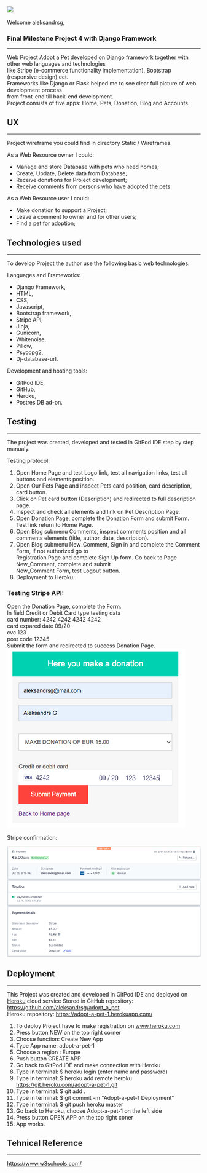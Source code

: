 <img src="https://codeinstitute.s3.amazonaws.com/fullstack/ci_logo_small.png" style="margin: 0;">

Welcome aleksandrsg,

### Final Milestone Project 4 with Django Framework
---

Web Project Adopt a Pet developed on Django framework together with other web languages and technologies  
like Stripe (e-commerce functionality implementation), Bootstrap (responsive design) ect.  
Frameworks like Django or Flask helped me to see clear full picture of web development process   
from front-end till back-end development.  
Project consists of five apps: Home, Pets, Donation, Blog and Accounts.

## UX  
---
Project wireframe you could find in directory Static / Wireframes.

As a Web Resource owner I could:  

- Manage and store Database with pets who need homes;
- Create, Update, Delete data from Database;
- Receive donations for Project development;
- Receive comments from persons who have adopted the pets

As a Web Resource user I could:

- Make donation to support a Project;
- Leave a comment to owner and for other users;
- Find a pet for adoption;

## Technologies used
---
To develop Project the author use the following basic web technologies:

Languages and Frameworks:
- Django Framework,
- HTML,
- CSS,
- Javascript,
- Bootstrap framework,
- Stripe API,
- Jinja,
- Gunicorn,
- Whitenoise,
- Pillow,
- Psycopg2,
- Dj-database-url.

Development and hosting tools:
- GitPod IDE,
- GitHub,
- Heroku,
- Postres DB ad-on.

## Testing
---
The project was created, developed and tested in GitPod IDE step by step manualy. 

Testing protocol:
1. Open Home Page and test Logo link, test all navigation links, test all buttons and elements position.
2. Open Our Pets Page and inspect Pets card position, card description, card button.
3. Click on Pet card button (Description) and redirected to full description page.
4. Inspect and check all elements and link on Pet Description Page.
5. Open Donation Page, complete the Donation Form and submit Form. Test link return to Home Page.
6. Open Blog submenu Comments, inspect comments position and all comments elements (title, author, date, description).
7. Open Blog submenu New_Comment, Sign in and complete the Comment Form, if not authorized go to  
Registration Page and complete Sign Up form. Go back to Page New_Comment, complete and submit  
New_Comment Form, test Logout button. 
8. Deployment to Heroku.

### Testing Stripe API:

Open the Donation Page, complete the Form.  
In field Credit or Debit Card type testing data  
card number: 4242 4242 4242 4242  
card expared date 09/20  
cvc 123  
post code 12345  
Submit the form and redirected to success Donation Page.
<img src= "media/stripe_form.png">

Stripe confirmation:

<img src= "media/stripe.png">

## Deployment
---
This Project was created and developed in GitPod IDE and
deployed on [Heroku](https://adopt-a-pet-1.herokuapp.com) cloud service
Stored in GitHub repository: https://github.com/aleksandrsg/adopt_a_pet  
Heroku repository: https://adopt-a-pet-1.herokuapp.com/

1. To deploy Project have to make registration on www.heroku.com
2. Press button NEW on the top right corner
3. Choose function: Create New App
4. Type App name: adopt-a-pet-1
5. Choose a region : Europe
6. Push button CREATE APP
7. Go back to GitPod IDE and make connection with Heroku
8. Type in terminal: $ heroku login (enter name and password)
9. Type in terminal: $ heroku add remote heroku https://git.heroku.com/adopt-a-pet-1.git
10. Type in terminal: $ git add .
11. Type in terminal: $ git commit -m "Adopt-a-pet-1 Deployment"
12. Type in terminal: $ git push heroku master
13. Go back to Heroku, choose Adopt-a-pet-1 on the left side
14. Press button OPEN APP on the top right coner
15. App works.

## Tehnical Reference
---
https://www.w3schools.com/